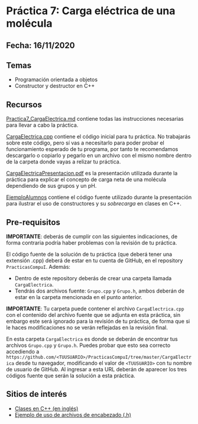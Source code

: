 # Práctica 7: Carga eléctrica de una molécula

## Fecha: 16/11/2020

## Temas
* Programación orientada a objetos
* Constructor y destructor en C++

## Recursos

[Practica7_CargaElectrica.md](Practica7_CargaElectrica.md) contiene todas las instrucciones necesarias para llevar a cabo la práctica.

[CargaElectrica.cpp](CargaElectrica.cpp) contiene el código inicial para tu práctica. No trabajarás sobre este código, pero sí vas a necesitarlo para poder probar el funcionamiento esperado de tu programa, por tanto te recomendamos descargarlo o copiarlo y pegarlo en un archivo con el mismo nombre dentro de la carpeta donde vayas a relizar tu práctica.

[CargaElectricaPresentacion.pdf](CargaElectricaPresentacion.pdf) es la presentación utilizada durante la práctica para explicar el concepto de carga neta de una molécula dependiendo de sus grupos y un pH.

[EjemploAlumnos](EjemploAlumnos) contiene el código fuente utilizado durante la presentación para ilustrar el uso de constructores y su _sobrecarga_ en clases en C++.

## Pre-requisitos

**IMPORTANTE**: deberás de cumplir con las siguientes indicaciones, de forma contraria podría haber problemas con la revisión de tu práctica.

El código fuente de la solución de tu práctica (que deberá tener una extensión .cpp) deberá de estar en tu cuenta de GitHub, en el repository `PracticasCompuI`. Además:
* Dentro de este repository deberás de crear una carpeta llamada `CargaElectrica`.
* Tendrás dos archivos fuente: `Grupo.cpp` y `Grupo.h`, ambos deberán de estar en la carpeta mencionada en el punto anterior.

**IMPORTANTE**: Tu carpeta puede contener el archivo `CargaElectrica.cpp` con el contenido del archivo fuente que se adjunta en esta práctica, sin embargo este será ignorado para la revisión de tu práctica, de forma que si le haces modificaciones no se verán reflejadas en la revisión final.

En esta carpeta `CargaElectrica` es donde se deberán de encontrar tus archivos `Grupo.cpp` y `Grupo.h`. Puedes probar que esto sea correcto accediendo a `https://github.com/<TUUSUARIO>/PracticasCompuI/tree/master/CargaElectrica` desde tu navegador, modificando el valor de `<TUUSUARIO>` con tu nombre de usuario de GitHub. Al ingresar a esta URL deberán de aparecer los tres códigos fuente que serán la solución a esta práctica.

## Sitios de interés

* [Clases en C++ (en inglés)](http://www.cplusplus.com/doc/tutorial/classes/)
* [Ejemplo de uso de archivos de encabezado (.h)](http://www.math.uaa.alaska.edu/~afkjm/csce211/handouts/SeparateCompilation.pdf)
